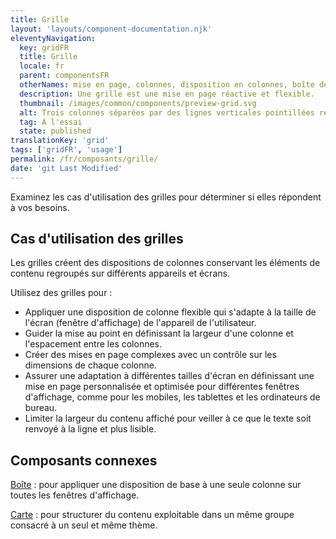 ```yaml
---
title: Grille
layout: 'layouts/component-documentation.njk'
eleventyNavigation:
  key: gridFR
  title: Grille
  locale: fr
  parent: componentsFR
  otherNames: mise en page, colonnes, disposition en colonnes, boîte de style grille.
  description: Une grille est une mise en page réactive et flexible.
  thumbnail: /images/common/components/preview-grid.svg
  alt: Trois colonnes séparées par des lignes verticales pointillées renferment d’épaisses lignes grises représentant du texte.
  tag: À l'essai
  state: published
translationKey: 'grid'
tags: ['gridFR', 'usage']
permalink: /fr/composants/grille/
date: 'git Last Modified'
---
```


Examinez les cas d'utilisation des grilles pour déterminer si elles répondent à vos besoins.

## Cas d'utilisation des grilles

Les grilles créent des dispositions de colonnes conservant les éléments de contenu regroupés sur différents appareils et écrans.

Utilisez des grilles pour :

- Appliquer une disposition de colonne flexible qui s'adapte à la taille de l'écran (fenêtre d'affichage) de l'appareil de l'utilisateur.
- Guider la mise au point en définissant la largeur d'une colonne et l'espacement entre les colonnes.
- Créer des mises en page complexes avec un contrôle sur les dimensions de chaque colonne.
- Assurer une adaptation à différentes tailles d'écran en définissant une mise en page personnalisée et optimisée pour différentes fenêtres d'affichage, comme pour les mobiles, les tablettes et les ordinateurs de bureau.
- Limiter la largeur du contenu affiché pour veiller à ce que le texte soit renvoyé à la ligne et plus lisible.

<article class="bg-full-width bg-primary text-light pt-600 pb-300 my-600">
  <h2 class="mt-0">Composants connexes</h2>

<a href="{{ links.container }}" class="link-light">Boîte</a> : pour appliquer une disposition de base à une seule colonne sur toutes les fenêtres d'affichage.

<a href="{{ links.card }}" class="link-light">Carte</a> : pour structurer du contenu exploitable dans un même groupe consacré à un seul et même thème.

</article>
